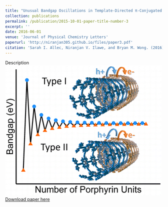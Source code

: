 ```yaml
---
title: "Unusual Bandgap Oscillations in Template-Directed π-Conjugated Porphyrin Nanotubes"
collection: publications
permalink: /publication/2015-10-01-paper-title-number-3
excerpt: ''
date: 2016-06-01
venue: 'Journal of Physical Chemistry Letters'
paperurl: 'http://niranjan305.github.io/files/paper3.pdf'
citation: 'Sarah I. Allec, Niranjan V. Ilawe, and Bryan M. Wong. (2016). &quot;Unusual Bandgap Oscillations in Template-Directed π-Conjugated Porphyrin Nanotubes.&quot; <i>JJournal of Physical Chemistry Letters</i>. 7, 2362.'
---
```

Description
<br/><img src='/images/paper3.gif'><br/>
[Download paper here](http://academicpages.github.io/files/paper3.pdf)
